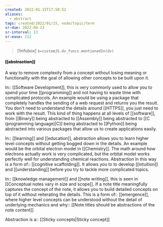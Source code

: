 ```yaml
---
created: 2022-01-15T17:50:52 
aliases:
  - abstract
tags: created/2022/01/15, node/topic/term
sr-due: 2022-04-23
sr-interval: 13
sr-ease: 212
---
```

> [!infobox]
`$=customJS.dv_funcs.mentionedIn(dv)`

#### <s class="topic-title">[[abstraction]]</s>

A way to remove complexity from a concept without losing meaning or functionality with the goal of allowing other concepts to be built upon it.

In:: [[Software Development]],
this is very commonly used to allow
you to spend your time [[programming]] and not having to waste time with complicated protocols. 
An example would be using a package that completely handles the sending of a web request and returns you the result. You don't need to understand the details around [[HTTPS]], you just need to work with the result.
This kind of thing happens at all levels of [[software]], from [[Binary]] being abstracted to [[Assembly]] being abstracted to [[C (programming language)|C]] being abstracted to [[Python]] being abstracted into various packages that allow us to create applications easily.

In:: [[learning]] and [[education]], 
abstraction allows you to learn higher level concepts without getting bogged down in the details.
An example would be the orbital electron model in [[Chemistry]]. The math around how electrons actually work is very complicated, but the orbital model works perfectly well for understanding chemical reactions.
Abstraction in this way is a 
form of:: [[cognitive scaffolding]]. 
It allows you to to develop [[intuition]] and [[understanding]] before you try to tackle more complicated topics.

In:: [[knowledge management]] and [[note writing]],
this is seen in [[Conceptual notes vary in size and scope]]. If a note title meaningfully captures the concept of the note, it allows you to build detailed concepts on top of it without reiterating the details.
This is a 
form of:: [[emergence]], where higher level concepts can be understood without the detail of underlying mechanics and
why:: [[Note titles should be abstractions of the note content]]

Abstraction
is a:: [[Sticky concepts|Sticky concept]]
